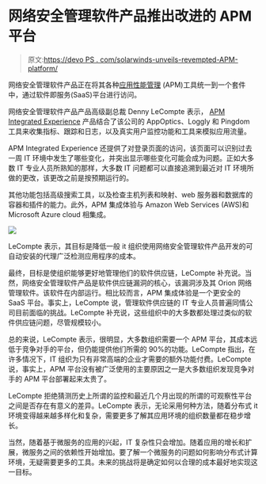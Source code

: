 # 网络安全管理软件产品推出改进的 APM 平台

> 原文:[https://devo PS . com/solarwinds-unveils-revempted-APM-platform/](https://devops.com/solarwinds-unveils-revamped-apm-platform/)

网络安全管理软件产品正在将其各种[应用性能管理](https://devops.com/?s=application%20performance%20management) (APM)工具统一到一个套件中，通过软件即服务(SaaS)平台进行访问。

网络安全管理软件产品产品高级副总裁 Denny LeCompte 表示， [APM Integrated Experience](https://investors.solarwinds.com/news/news-details/2021/SolarWinds-Unveils-APM-Integrated-Experience-Unifying-Application-Metrics-Traces-Logs-and-User-Experience-Data/default.aspx) 产品结合了该公司的 AppOptics、Loggly 和 Pingdom 工具来收集指标、跟踪和日志，以及真实用户监控功能和工具来模拟应用流量。

APM Integrated Experience 还提供了对登录页面的访问，该页面可以识别过去一周 IT 环境中发生了哪些变化，并突出显示哪些变化可能会成为问题。正如大多数 IT 专业人员所熟知的那样，大多数 IT 问题都可以直接追溯到最近对 IT 环境所做的更改，该更改之前是按预期运行的。

其他功能包括高级搜索工具，以及检查主机列表和映射、web 服务器和数据库的容器和插件的能力。此外，APM 集成体验与 Amazon Web Services (AWS)和 Microsoft Azure cloud 相集成。

![](../Images/56af79b18292d7c5a3184dd44c9aab48.png)

LeCompte 表示，其目标是降低一般 it 组织使用网络安全管理软件产品开发的可自动安装的代理广泛检测应用程序的成本。

最终，目标是使组织能够更好地管理他们的软件供应链，LeCompte 补充说。当然，网络安全管理软件产品是软件供应链漏洞的核心，该漏洞涉及其 Orion 网络管理软件。该软件在内部运行。相比较而言，APM 集成体验是一个更安全的 SaaS 平台。事实上，LeCompte 说，管理软件供应链的 IT 专业人员普遍同情公司目前面临的挑战。LeCompte 补充说，这些组织中的大多数都处理过类似的软件供应链问题，尽管规模较小。

总的来说，LeCompte 表示，很明显，大多数组织需要一个 APM 平台，其成本远低于竞争对手的平台，但仍能提供他们所需的 90%的功能。LeCompte 指出，在许多情况下，IT 组织为只有非常高端的企业才需要的额外功能付费。LeCompte 说，事实上，APM 平台没有被广泛使用的主要原因之一是大多数组织发现竞争对手的 APM 平台部署起来太贵了。

LeCompte 拒绝猜测历史上所谓的监控和最近几个月出现的所谓的可观察性平台之间是否存在有意义的差异。LeCompte 表示，无论采用何种方法，随着分布式 it 环境变得越来越多样化和复杂，需要更多了解其应用环境的组织数量都在稳步增长。

当然，随着基于微服务的应用的兴起，IT 复杂性只会增加。随着应用的增长和扩展，微服务之间的依赖性开始增加。要了解一个微服务的问题如何影响分布式计算环境，无疑需要更多的工具。未来的挑战将是确定如何以合理的成本最好地实现这一目标。